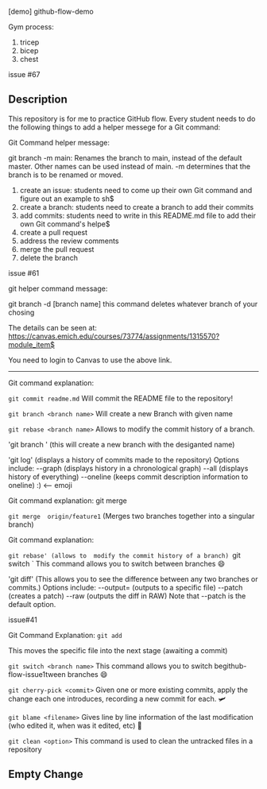 [demo] github-flow-demo

Gym process:

1. tricep
2. bicep
3. chest

issue #67

## Description
This repository is for me to practice GitHub flow. Every student needs to do the following things to add a helper messege for a Git command:

Git Command helper message:

git branch -m main: Renames the branch to main, instead of the default master. Other names can be used instead of main. -m determines
that the branch is to be renamed or moved.




1. create an issue: students need to come up their own Git command and figure out an example to sh$
2. create a branch: students need to create a branch to add their commits
3. add commits: students need to write in this README.md file to add their own Git command's helpe$
4. create a pull request
5. address the review comments
6. merge the pull request
7. delete the branch

issue #61


git helper command message:

git branch -d [branch name] this command deletes whatever branch of your chosing


The details can be seen at: https://canvas.emich.edu/courses/73774/assignments/1315570?module_item$

You need to login to Canvas to use the above link.

---

Git command explanation:

`git commit readme.md` Will commit the README file to the repository!

`git branch <branch name>` Will create a new Branch with given name

`git rebase <branch name>` Allows to modify the commit history of a branch.

'git branch <branch name>' (this will create a new branch with the desiganted name)

'git log' (displays a history of commits made to the repository)
    Options include: --graph (displays history in a chronological graph)
                     --all (displays history of everything)
                     --oneline (keeps commit description information to oneline) :) <-- emoji

Git command explanation: git merge

`git merge  origin/feature1` (Merges two branches together into a singular branch)
 
Git command explanation: 

`git rebase' (allows to  modify the commit history of a branch)
`git switch <branch name>` This command allows you to switch between branches :smile:
                   
'git diff' (This allows you to see the difference between any two branches or commits.)
    Options include: --output=<file> (outputs to a specific file)
                     --patch (creates a patch)
                     --raw (outputs the diff in RAW)
    Note that --patch is the default option.

        
 issue#41



Git Command Explanation: `git add` <fileName>

This moves the specific file into the next stage (awaiting a commit)

`git switch <branch name>` This command allows you to switch begithub-flow-issue1tween branches :smile:

`git cherry-pick <commit>` Given one or more existing commits, apply the change each one introduces, recording a new commit for each. 🛩️

`git blame <filename>` Gives line by line information of the last modification (who edited it, when was it edited, etc) :100:

`git clean <option>` This command is used to clean the untracked files in a repository
                      
## Empty Change
